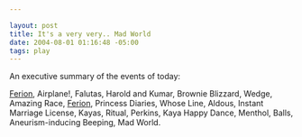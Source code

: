 ```yaml
--- 

layout: post
title: It's a very very.. Mad World
date: 2004-08-01 01:16:48 -05:00
tags: play
---
```

An executive summary of the events of today:

<a href="http://www.ferion.com/?p=233385">Ferion</a>, Airplane!, Falutas, Harold and Kumar, Brownie Blizzard, Wedge, Amazing Race, <a href="http://www.ferion.com/?p=233385">Ferion</a>, Princess Diaries, Whose Line, Aldous, Instant Marriage License, Kayas, Ritual, Perkins, Kaya Happy Dance, Menthol, Balls, Aneurism-inducing Beeping, Mad World.
